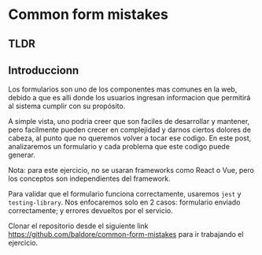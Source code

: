 # Common form mistakes

## TLDR

## Introduccionn

Los formularios son uno de los componentes mas comunes en la web, debido a que es alli donde los usuarios  ingresan informacion que permitirá al sistema cumplir con su propósito.

A simple vista, uno podria creer que son faciles de desarrollar y mantener, pero  facilmente pueden crecer en complejidad y darnos ciertos dolores de cabeza, al punto que no queremos volver a tocar ese codigo. En este post, analizaremos un formulario y cada problema que este codigo puede generar.

Nota: para este ejercicio, no se usaran frameworks como React o Vue, pero los conceptos son independientes del framework.

Para validar que el formulario funciona correctamente, usaremos `jest` y `testing-library`. Nos enfocaremos solo en 2 casos: formulario enviado correctamente; y errores devueltos por el servicio.

Clonar el repositorio desde el siguiente link https://github.com/baldore/common-form-mistakes para ir trabajando el ejercicio.
